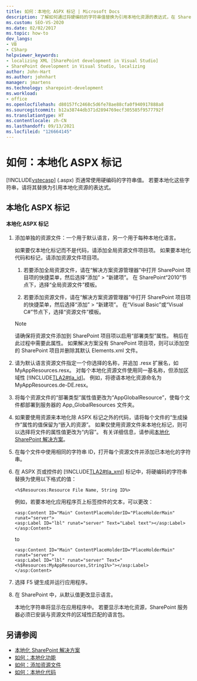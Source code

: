 ```yaml
---
title: 如何：本地化 ASPX 标记 | Microsoft Docs
description: 了解如何通过将硬编码的字符串值替换为引用本地化资源的表达式，在 SharePoint 中本地化 ASPX 标记。
ms.custom: SEO-VS-2020
ms.date: 02/02/2017
ms.topic: how-to
dev_langs:
- VB
- CSharp
helpviewer_keywords:
- localizing XML [SharePoint development in Visual Studio]
- SharePoint development in Visual Studio, localizing
author: John-Hart
ms.author: johnhart
manager: jmartens
ms.technology: sharepoint-development
ms.workload:
- office
ms.openlocfilehash: d80157fc2468c5d6fe78ae88cfa0f940917888a8
ms.sourcegitcommit: b12a38744db371d2894769ecf305585f9577792f
ms.translationtype: HT
ms.contentlocale: zh-CN
ms.lasthandoff: 09/13/2021
ms.locfileid: "126664145"
---
```

# <a name="how-to-localize-aspx-markup"></a>如何：本地化 ASPX 标记
  [!INCLUDE[vstecasp](../sharepoint/includes/vstecasp-md.md)] (.aspx) 页通常使用硬编码的字符串值。 若要本地化这些字符串，请将其替换为引用本地化资源的表达式。

## <a name="localize-aspx-markup"></a>本地化 ASPX 标记

#### <a name="to-localize-aspx-markup"></a>本地化 ASPX 标记

1. 添加单独的资源文件：一个用于默认语言，另一个用于每种本地化语言。

     如果要仅本地化标记而不是代码，请添加全局资源文件项目项。 如果要本地化代码和标记，请添加资源文件项目项。

    1. 若要添加全局资源文件，请在“解决方案资源管理器”中打开 SharePoint 项目项的快捷菜单，然后选择“添加” > “新建项”。 在 SharePoint“2010”节点下，选择“全局资源文件”模板。

    2. 若要添加资源文件，请在“解决方案资源管理器”中打开 SharePoint 项目项的快捷菜单，然后选择“添加” > “新建项”。 在“Visual Basic”或“Visual C#”节点下，选择“资源文件”模板。

    > [!NOTE]
    > 请确保将资源文件添加到 SharePoint 项目项以启用“部署类型”属性。 稍后在此过程中需要此属性。 如果解决方案没有 SharePoint 项目项，则可以添加空的 SharePoint 项目并删除其默认 Elements.xml 文件。

2. 请为默认语言资源文件指定一个你选择的名称，并追加 .resx 扩展名，如 MyAppResources.resx。 对每个本地化资源文件使用同一基名称，但添加区域性 [!INCLUDE[TLA2#tla_id](../sharepoint/includes/tla2sharptla-id-md.md)]。 例如，将德语本地化资源命名为 MyAppResources.de-DE.resx。

3. 将每个资源文件的“部署类型”属性值更改为“AppGlobalResource”，使每个文件都部署到服务器的 App_GlobalResources 文件夹。

4. 如果要使用资源来本地化除 ASPX 标记之外的代码，请将每个文件的“生成操作”属性的值保留为“嵌入的资源”。 如果仅使用资源文件来本地化标记，则可以选择将文件的属性值更改为“内容”。 有关详细信息，请参阅[本地化 SharePoint 解决方案](../sharepoint/localizing-sharepoint-solutions.md)。

5. 在每个文件中使用相同的字符串 ID，打开每个资源文件并添加已本地化的字符串。

6. 在 ASPX 页或控件的 [!INCLUDE[TLA2#tla_xml](../sharepoint/includes/tla2sharptla-xml-md.md)] 标记中，将硬编码的字符串替换为使用以下格式的值：

    ```aspx-csharp
    <%$Resources:Resource File Name, String ID%>
    ```

     例如，若要本地化应用程序页上标签控件的文本，可以更改：

    ```aspx-csharp
    <asp:Content ID="Main" ContentPlaceHolderID="PlaceHolderMain" runat="server">
    <asp:Label ID="lbl" runat="server" Text="Label text"></asp:Label>
    </asp:Content>
    ```

     to

    ```aspx-csharp
    <asp:Content ID="Main" ContentPlaceHolderID="PlaceHolderMain" runat="server">
    <asp:Label ID="lbl" runat="server" Text="<%$Resources:MyAppResources,String1%>"></asp:Label>
    </asp:Content>
    ```

7. 选择 F5 键生成并运行应用程序。

8. 在 SharePoint 中，从默认值更改显示语言。

     本地化字符串将显示在应用程序中。 若要显示本地化资源，SharePoint 服务器必须已安装与资源文件的区域性匹配的语言包。

## <a name="see-also"></a>另请参阅
- [本地化 SharePoint 解决方案](../sharepoint/localizing-sharepoint-solutions.md)
- [如何：本地化功能](../sharepoint/how-to-localize-a-feature.md)
- [如何：添加资源文件](../sharepoint/how-to-add-a-resource-file.md)
- [如何：本地化代码](../sharepoint/how-to-localize-code.md)
